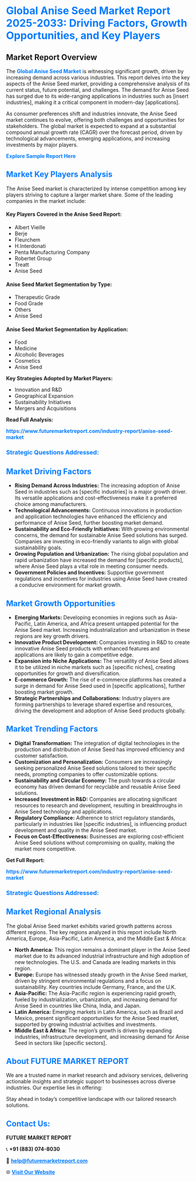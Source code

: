 <h1 style="color: #007BFF;">Global Anise Seed Market Report 2025-2033: Driving Factors, Growth Opportunities, and Key Players</h1>

<section id="overview">
<h2>Market Report Overview</h2>
<p>The <a href="https://www.futuremarketreport.com/industry-report/anise-seed-market" style="color: #007BFF; text-decoration: none;"><strong>Global Anise Seed Market</strong></a> is witnessing significant growth, driven by increasing demand across various industries. This report delves into the key aspects of the Anise Seed market, providing a comprehensive analysis of its current status, future potential, and challenges. The demand for Anise Seed has surged due to its wide-ranging applications in industries such as [insert industries], making it a critical component in modern-day [applications].</p>
<p>As consumer preferences shift and industries innovate, the Anise Seed market continues to evolve, offering both challenges and opportunities for stakeholders. The global market is expected to expand at a substantial compound annual growth rate (CAGR) over the forecast period, driven by technological advancements, emerging applications, and increasing investments by major players.</p>
</section>

<section id="overview">
<p><a href="https://www.futuremarketreport.com/request-sample/reportId=98415" style="color: #007BFF; text-decoration: none;"><strong>Explore Sample Report Here</strong></a></p>
</section>

<section id="key-players">
<h2 style="color: #007BFF;">Market Key Players Analysis</h2>
<p>The Anise Seed market is characterized by intense competition among key players striving to capture a larger market share. Some of the leading companies in the market include:</p>
<h4>Key Players Covered in the Anise Seed Report:</h4>
<ul><li>Albert Vieille</li><li>Berje</li><li>Fleurchem</li><li>H.Interdonati</li><li>Penta Manufacturing Company</li><li>Robertet Group</li><li>Treatt</li><li>Anise Seed</li></ul>
<h4>Anise Seed Market Segmentation by Type:</h4>
<ul><li>Therapeutic Grade</li><li>Food Grade</li><li>Others</li><li>Anise Seed</li></ul>

<h4>Anise Seed Market Segmentation by Application:</h4>
<ul><li>Food</li><li>Medicine</li><li>Alcoholic Beverages</li><li>Cosmetics</li><li>Anise Seed</li></ul>
<p><strong>Key Strategies Adopted by Market Players:</strong></p>
<ul>
<li>Innovation and R&D</li>
<li>Geographical Expansion</li>
<li>Sustainability Initiatives</li>
<li>Mergers and Acquisitions</li>
</ul>
</section>

<section>
<p><strong>Read Full Analysis: </strong></p><a href="https://www.futuremarketreport.com/industry-report/anise-seed-market" style="color: #007BFF; text-decoration: none;"><strong>https://www.futuremarketreport.com/industry-report/anise-seed-market</strong></a>
<h3 style="color: #007BFF;">Strategic Questions Addressed:</h3>
</section>

<section id="driving-factors">
<h2 style="color: #007BFF;">Market Driving Factors</h2>
<ul>
<li><strong>Rising Demand Across Industries:</strong> The increasing adoption of Anise Seed in industries such as [specific industries] is a major growth driver. Its versatile applications and cost-effectiveness make it a preferred choice among manufacturers.</li>
<li><strong>Technological Advancements:</strong> Continuous innovations in production and application technologies have enhanced the efficiency and performance of Anise Seed, further boosting market demand.</li>
<li><strong>Sustainability and Eco-Friendly Initiatives:</strong> With growing environmental concerns, the demand for sustainable Anise Seed solutions has surged. Companies are investing in eco-friendly variants to align with global sustainability goals.</li>
<li><strong>Growing Population and Urbanization:</strong> The rising global population and rapid urbanization have increased the demand for [specific products], where Anise Seed plays a vital role in meeting consumer needs.</li>
<li><strong>Government Policies and Incentives:</strong> Supportive government regulations and incentives for industries using Anise Seed have created a conducive environment for market growth.</li>
</ul>
</section>

<section id="growth-opportunities">
<h2 style="color: #007BFF;">Market Growth Opportunities</h2>
<ul>
<li><strong>Emerging Markets:</strong> Developing economies in regions such as Asia-Pacific, Latin America, and Africa present untapped potential for the Anise Seed market. Increasing industrialization and urbanization in these regions are key growth drivers.</li>
<li><strong>Innovative Product Development:</strong> Companies investing in R&D to create innovative Anise Seed products with enhanced features and applications are likely to gain a competitive edge.</li>
<li><strong>Expansion into Niche Applications:</strong> The versatility of Anise Seed allows it to be utilized in niche markets such as [specific niches], creating opportunities for growth and diversification.</li>
<li><strong>E-commerce Growth:</strong> The rise of e-commerce platforms has created a surge in demand for Anise Seed used in [specific applications], further boosting market growth.</li>
<li><strong>Strategic Partnerships and Collaborations:</strong> Industry players are forming partnerships to leverage shared expertise and resources, driving the development and adoption of Anise Seed products globally.</li>
</ul>
</section>

<section id="trending-factors">
<h2 style="color: #007BFF;">Market Trending Factors</h2>
<ul>
<li><strong>Digital Transformation:</strong> The integration of digital technologies in the production and distribution of Anise Seed has improved efficiency and customer satisfaction.</li>
<li><strong>Customization and Personalization:</strong> Consumers are increasingly seeking personalized Anise Seed solutions tailored to their specific needs, prompting companies to offer customizable options.</li>
<li><strong>Sustainability and Circular Economy:</strong> The push towards a circular economy has driven demand for recyclable and reusable Anise Seed solutions.</li>
<li><strong>Increased Investment in R&D:</strong> Companies are allocating significant resources to research and development, resulting in breakthroughs in Anise Seed technology and applications.</li>
<li><strong>Regulatory Compliance:</strong> Adherence to strict regulatory standards, particularly in industries like [specific industries], is influencing product development and quality in the Anise Seed market.</li>
<li><strong>Focus on Cost-Effectiveness:</strong> Businesses are exploring cost-efficient Anise Seed solutions without compromising on quality, making the market more competitive.</li>
</ul>
</section>

<section>
<p><strong>Get Full Report: </strong></p><a href="https://www.futuremarketreport.com/industry-report/anise-seed-market" style="color: #007BFF; text-decoration: none;"><strong>https://www.futuremarketreport.com/industry-report/anise-seed-market</strong></a>
<h3 style="color: #007BFF;">Strategic Questions Addressed:</h3>
</section>


<section id="regional-analysis">
<h2 style="color: #007BFF;">Market Regional Analysis</h2>
<p>The global Anise Seed market exhibits varied growth patterns across different regions. The key regions analyzed in this report include North America, Europe, Asia-Pacific, Latin America, and the Middle East & Africa:</p>
<ul>
<li><strong>North America:</strong> This region remains a dominant player in the Anise Seed market due to its advanced industrial infrastructure and high adoption of new technologies. The U.S. and Canada are leading markets in this region.</li>
<li><strong>Europe:</strong> Europe has witnessed steady growth in the Anise Seed market, driven by stringent environmental regulations and a focus on sustainability. Key countries include Germany, France, and the U.K.</li>
<li><strong>Asia-Pacific:</strong> The Asia-Pacific region is experiencing rapid growth, fueled by industrialization, urbanization, and increasing demand for Anise Seed in countries like China, India, and Japan.</li>
<li><strong>Latin America:</strong> Emerging markets in Latin America, such as Brazil and Mexico, present significant opportunities for the Anise Seed market, supported by growing industrial activities and investments.</li>
<li><strong>Middle East & Africa:</strong> The region’s growth is driven by expanding industries, infrastructure development, and increasing demand for Anise Seed in sectors like [specific sectors].</li>
</ul>
</section>

<footer>
<h2 style="color: #007BFF;">About FUTURE MARKET REPORT</h2>
<p>We are a trusted name in market research and advisory services, delivering actionable insights and strategic support to businesses across diverse industries. Our expertise lies in offering:</p>

<p>Stay ahead in today’s competitive landscape with our tailored research solutions.</p>

<h2 style="color: #007BFF;">Contact Us:</h2>
<p><strong>FUTURE MARKET REPORT</strong></p>
<p>📞 <strong>+91 (883) 074-8030</strong></p>
<p>📧 <strong><a href="mailto:help@futuremarketreport.com" style="color: #007BFF;">help@futuremarketreport.com</a></strong></p>
<p>🌐 <strong><a href="https://www.futuremarketreport.com/" style="color: #007BFF;">Visit Our Website</a></strong></p>
</footer>